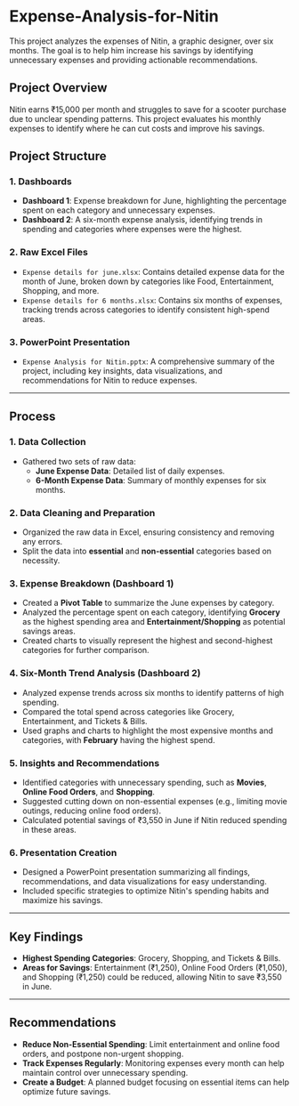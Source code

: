 # Expense-Analysis-for-Nitin

This project analyzes the expenses of Nitin, a graphic designer, over six months. The goal is to help him increase his savings by identifying unnecessary expenses and providing actionable recommendations.

## Project Overview
Nitin earns ₹15,000 per month and struggles to save for a scooter purchase due to unclear spending patterns. This project evaluates his monthly expenses to identify where he can cut costs and improve his savings.

## Project Structure

### 1. Dashboards
- **Dashboard 1**: Expense breakdown for June, highlighting the percentage spent on each category and unnecessary expenses.
- **Dashboard 2**: A six-month expense analysis, identifying trends in spending and categories where expenses were the highest.

### 2. Raw Excel Files
- `Expense details for june.xlsx`: Contains detailed expense data for the month of June, broken down by categories like Food, Entertainment, Shopping, and more.
- `Expense details for 6 months.xlsx`: Contains six months of expenses, tracking trends across categories to identify consistent high-spend areas.

### 3. PowerPoint Presentation
- `Expense Analysis for Nitin.pptx`: A comprehensive summary of the project, including key insights, data visualizations, and recommendations for Nitin to reduce expenses.

---

## Process

### 1. Data Collection
- Gathered two sets of raw data: 
  - **June Expense Data**: Detailed list of daily expenses.
  - **6-Month Expense Data**: Summary of monthly expenses for six months.
  
### 2. Data Cleaning and Preparation
- Organized the raw data in Excel, ensuring consistency and removing any errors.
- Split the data into **essential** and **non-essential** categories based on necessity.

### 3. Expense Breakdown (Dashboard 1)
- Created a **Pivot Table** to summarize the June expenses by category.
- Analyzed the percentage spent on each category, identifying **Grocery** as the highest spending area and **Entertainment/Shopping** as potential savings areas.
- Created charts to visually represent the highest and second-highest categories for further comparison.

### 4. Six-Month Trend Analysis (Dashboard 2)
- Analyzed expense trends across six months to identify patterns of high spending.
- Compared the total spend across categories like Grocery, Entertainment, and Tickets & Bills.
- Used graphs and charts to highlight the most expensive months and categories, with **February** having the highest spend.

### 5. Insights and Recommendations
- Identified categories with unnecessary spending, such as **Movies**, **Online Food Orders**, and **Shopping**.
- Suggested cutting down on non-essential expenses (e.g., limiting movie outings, reducing online food orders).
- Calculated potential savings of ₹3,550 in June if Nitin reduced spending in these areas.

### 6. Presentation Creation
- Designed a PowerPoint presentation summarizing all findings, recommendations, and data visualizations for easy understanding.
- Included specific strategies to optimize Nitin's spending habits and maximize his savings.

---

## Key Findings
- **Highest Spending Categories**: Grocery, Shopping, and Tickets & Bills.
- **Areas for Savings**: Entertainment (₹1,250), Online Food Orders (₹1,050), and Shopping (₹1,250) could be reduced, allowing Nitin to save ₹3,550 in June.

---

## Recommendations
- **Reduce Non-Essential Spending**: Limit entertainment and online food orders, and postpone non-urgent shopping.
- **Track Expenses Regularly**: Monitoring expenses every month can help maintain control over unnecessary spending.
- **Create a Budget**: A planned budget focusing on essential items can help optimize future savings.
